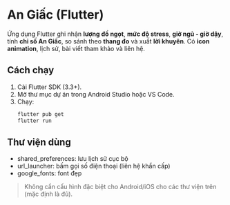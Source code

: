 # An Giấc (Flutter)

Ứng dụng Flutter ghi nhận **lượng đồ ngọt**, **mức độ stress**, **giờ ngủ - giờ dậy**, tính **chỉ số An Giấc**,
so sánh theo **thang đo** và xuất **lời khuyên**. Có **icon animation**, lịch sử, bài viết tham khảo và liên hệ.

## Cách chạy
1. Cài Flutter SDK (3.3+).
2. Mở thư mục dự án trong Android Studio hoặc VS Code.
3. Chạy:
   ```bash
   flutter pub get
   flutter run
   ```

## Thư viện dùng
- shared_preferences: lưu lịch sử cục bộ
- url_launcher: bấm gọi số điện thoại (liên hệ khẩn cấp)
- google_fonts: font đẹp

> Không cần cấu hình đặc biệt cho Android/iOS cho các thư viện trên (mặc định là đủ).
